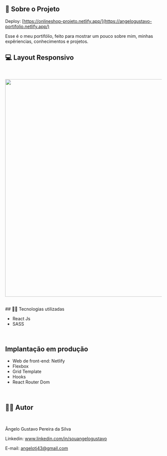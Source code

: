 ## 🔗 Sobre o Projeto

Deploy:  [https://onlineshop-projeto.netlify.app/](https://angelogustavo-portifolio.netlify.app/)

<p>
Esse é o meu portifólio, feito para mostrar um pouco sobre mim, minhas expêriencias, conhecimentos e projetos. 
</p>


## 💻 Layout Responsivo
<br>
<p align='center'>
<img width='700' src='/src/gifs-demo/videonovo.gif'>
</p>

<br>
## 🧑‍💻 Tecnologias utilizadas
<br>

- React Js
- SASS
<br>

## Implantação em produção

- Web de front-end: Netlify
- Flexbox
- Grid Template
- Hooks
- React Router Dom
<br>

## 🧑‍💻 Autor
<br>

Ângelo Gustavo Pereira da Silva

Linkedin: www.linkedin.com/in/souangelogustavo

E-mail: angelotj43@gmail.com
